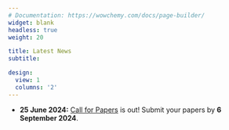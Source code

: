 ```yaml
---
# Documentation: https://wowchemy.com/docs/page-builder/
widget: blank
headless: true
weight: 20

title: Latest News
subtitle:

design:
  view: 1
  columns: '2'
---
```

<!-- - **13 November 2023:** Proceedings of TSAR 2023 are now available in the [ACL Anthology](https://aclanthology.org/volumes/2023.tsar-1/).
- **06 September 2023:** Papers and posters are now available in the [program](../program/)!
- **15 August 2023:** Check the instructions for [Camera Ready](../camera-ready/) versions of accepted papers.
- **06 July 2023:** Submission **Deadline Extended!** You now have until **July 17** to send your paper. -->
- **25 June 2024:** [Call for Papers](../cfp/) is out! Submit your papers by **6 September 2024**.
